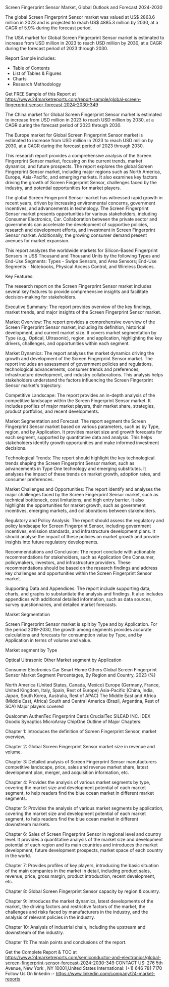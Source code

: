 Screen Fingerprint Sensor Market, Global Outlook and Forecast 2024-2030

The global Screen Fingerprint Sensor market was valued at US$ 2863.6 million in 2023 and is projected to reach US$ 4885.3 million by 2030, at a CAGR of 5.9% during the forecast period.

The USA market for Global Screen Fingerprint Sensor market is estimated to increase from USD million in 2023 to reach USD million by 2030, at a CAGR during the forecast period of 2023 through 2030.

Report Sample includes:
- Table of Contents
- List of Tables & Figures
- Charts
- Research Methodology

Get FREE Sample of this Report at https://www.24marketreports.com/report-sample/global-screen-fingerprint-sensor-forecast-2024-2030-349

The China market for Global Screen Fingerprint Sensor market is estimated to increase from USD million in 2023 to reach USD million by 2030, at a CAGR during the forecast period of 2023 through 2030.

The Europe market for Global Screen Fingerprint Sensor market is estimated to increase from USD million in 2023 to reach USD million by 2030, at a CAGR during the forecast period of 2023 through 2030.

This research report provides a comprehensive analysis of the Screen Fingerprint Sensor market, focusing on the current trends, market dynamics, and future prospects. The report explores the global Screen Fingerprint Sensor market, including major regions such as North America, Europe, Asia-Pacific, and emerging markets. It also examines key factors driving the growth of Screen Fingerprint Sensor, challenges faced by the industry, and potential opportunities for market players.

The global Screen Fingerprint Sensor market has witnessed rapid growth in recent years, driven by increasing environmental concerns, government incentives, and advancements in technology. The Screen Fingerprint Sensor market presents opportunities for various stakeholders, including Consumer Electronics, Car. Collaboration between the private sector and governments can accelerate the development of supportive policies, research and development efforts, and investment in Screen Fingerprint Sensor market. Additionally, the growing consumer demand present avenues for market expansion.

This report analyzes the worldwide markets for Silicon-Based Fingerprint Sensors in US$ Thousand and Thousand Units by the following Types and End-Use Segments: Types - Swipe Sensors, and Area Sensors; End-Use Segments - Notebooks, Physical Access Control, and Wireless Devices.

Key Features:

The research report on the Screen Fingerprint Sensor market includes several key features to provide comprehensive insights and facilitate decision-making for stakeholders.

Executive Summary: The report provides overview of the key findings, market trends, and major insights of the Screen Fingerprint Sensor market.

Market Overview: The report provides a comprehensive overview of the Screen Fingerprint Sensor market, including its definition, historical development, and current market size. It covers market segmentation by Type (e.g., Optical, Ultrasonic), region, and application, highlighting the key drivers, challenges, and opportunities within each segment.

Market Dynamics: The report analyses the market dynamics driving the growth and development of the Screen Fingerprint Sensor market. The report includes an assessment of government policies and regulations, technological advancements, consumer trends and preferences, infrastructure development, and industry collaborations. This analysis helps stakeholders understand the factors influencing the Screen Fingerprint Sensor market's trajectory.

Competitive Landscape: The report provides an in-depth analysis of the competitive landscape within the Screen Fingerprint Sensor market. It includes profiles of major market players, their market share, strategies, product portfolios, and recent developments.

Market Segmentation and Forecast: The report segment the Screen Fingerprint Sensor market based on various parameters, such as by Type, region, and by Application. It provides market size and growth forecasts for each segment, supported by quantitative data and analysis. This helps stakeholders identify growth opportunities and make informed investment decisions.

Technological Trends: The report should highlight the key technological trends shaping the Screen Fingerprint Sensor market, such as advancements in Type One technology and emerging substitutes. It analyses the impact of these trends on market growth, adoption rates, and consumer preferences.

Market Challenges and Opportunities: The report identify and analyses the major challenges faced by the Screen Fingerprint Sensor market, such as technical bottleneck, cost limitations, and high entry barrier. It also highlights the opportunities for market growth, such as government incentives, emerging markets, and collaborations between stakeholders.

Regulatory and Policy Analysis: The report should assess the regulatory and policy landscape for Screen Fingerprint Sensor, including government incentives, emission standards, and infrastructure development plans. It should analyse the impact of these policies on market growth and provide insights into future regulatory developments.

Recommendations and Conclusion: The report conclude with actionable recommendations for stakeholders, such as Application One Consumer, policymakers, investors, and infrastructure providers. These recommendations should be based on the research findings and address key challenges and opportunities within the Screen Fingerprint Sensor market.

Supporting Data and Appendices: The report include supporting data, charts, and graphs to substantiate the analysis and findings. It also includes appendices with additional detailed information, such as data sources, survey questionnaires, and detailed market forecasts.

Market Segmentation

Screen Fingerprint Sensor market is split by Type and by Application. For the period 2019-2030, the growth among segments provides accurate calculations and forecasts for consumption value by Type, and by Application in terms of volume and value.

Market segment by Type

Optical
Ultrasonic
Other
Market segment by Application

Consumer Electronics
Car
Smart Home
Others
Global Screen Fingerprint Sensor Market Segment Percentages, By Region and Country, 2023 (%)

North America (United States, Canada, Mexico)
Europe (Germany, France, United Kingdom, Italy, Spain, Rest of Europe)
Asia-Pacific (China, India, Japan, South Korea, Australia, Rest of APAC)
The Middle East and Africa (Middle East, Africa)
South and Central America (Brazil, Argentina, Rest of SCA)
Major players covered

Qualcomm
AuthenTec
Fingerprint Cards
CrucialTec
SILEAD INC.
IDEX
Goodix
Synaptics
MicroArray
ChipOne
Outline of Major Chapters:

Chapter 1: Introduces the definition of Screen Fingerprint Sensor, market overview.

Chapter 2: Global Screen Fingerprint Sensor market size in revenue and volume.

Chapter 3: Detailed analysis of Screen Fingerprint Sensor manufacturers competitive landscape, price, sales and revenue market share, latest development plan, merger, and acquisition information, etc.

Chapter 4: Provides the analysis of various market segments by type, covering the market size and development potential of each market segment, to help readers find the blue ocean market in different market segments.

Chapter 5: Provides the analysis of various market segments by application, covering the market size and development potential of each market segment, to help readers find the blue ocean market in different downstream markets.

Chapter 6: Sales of Screen Fingerprint Sensor in regional level and country level. It provides a quantitative analysis of the market size and development potential of each region and its main countries and introduces the market development, future development prospects, market space of each country in the world.

Chapter 7: Provides profiles of key players, introducing the basic situation of the main companies in the market in detail, including product sales, revenue, price, gross margin, product introduction, recent development, etc.

Chapter 8: Global Screen Fingerprint Sensor capacity by region & country.

Chapter 9: Introduces the market dynamics, latest developments of the market, the driving factors and restrictive factors of the market, the challenges and risks faced by manufacturers in the industry, and the analysis of relevant policies in the industry.

Chapter 10: Analysis of industrial chain, including the upstream and downstream of the industry.

Chapter 11: The main points and conclusions of the report.

Get the Complete Report & TOC at https://www.24marketreports.com/semiconductor-and-electronics/global-screen-fingerprint-sensor-forecast-2024-2030-349
CONTACT US:
276 5th Avenue, New York , NY 10001,United States
International: (+1) 646 781 7170
Follow Us On linkedin :- https://www.linkedin.com/company/24-market-reports
